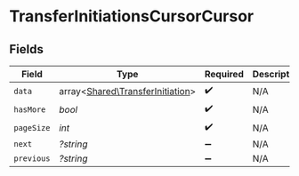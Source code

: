 # TransferInitiationsCursorCursor


## Fields

| Field                                                                         | Type                                                                          | Required                                                                      | Description                                                                   | Example                                                                       |
| ----------------------------------------------------------------------------- | ----------------------------------------------------------------------------- | ----------------------------------------------------------------------------- | ----------------------------------------------------------------------------- | ----------------------------------------------------------------------------- |
| `data`                                                                        | array<[Shared\TransferInitiation](../../Models/Shared/TransferInitiation.md)> | :heavy_check_mark:                                                            | N/A                                                                           |                                                                               |
| `hasMore`                                                                     | *bool*                                                                        | :heavy_check_mark:                                                            | N/A                                                                           | false                                                                         |
| `pageSize`                                                                    | *int*                                                                         | :heavy_check_mark:                                                            | N/A                                                                           | 15                                                                            |
| `next`                                                                        | *?string*                                                                     | :heavy_minus_sign:                                                            | N/A                                                                           |                                                                               |
| `previous`                                                                    | *?string*                                                                     | :heavy_minus_sign:                                                            | N/A                                                                           | YXVsdCBhbmQgYSBtYXhpbXVtIG1heF9yZXN1bHRzLol=                                  |